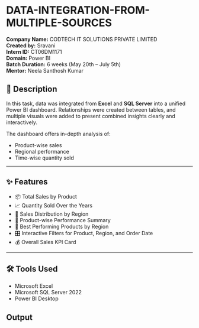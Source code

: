 # DATA-INTEGRATION-FROM-MULTIPLE-SOURCES

**Company Name:** CODTECH IT SOLUTIONS PRIVATE LIMITED  
**Created by:** Sravani  
**Intern ID:** CT06DM1171  
**Domain:** Power BI  
**Batch Duration:** 6 weeks (May 20th – July 5th)  
**Mentor:** Neela Santhosh Kumar  

## 📌 Description

In this task, data was integrated from **Excel** and **SQL Server** into a unified Power BI dashboard. Relationships were created between tables, and multiple visuals were added to present combined insights clearly and interactively.

The dashboard offers in-depth analysis of:
- Product-wise sales
- Regional performance
- Time-wise quantity sold

---

## ✨ Features

- 📦 Total Sales by Product  
- 📈 Quantity Sold Over the Years  
- 📍 Sales Distribution by Region  
- 🧩 Product-wise Performance Summary  
- 🥇 Best Performing Products by Region  
- 🎛️ Interactive Filters for Product, Region, and Order Date  
- 💰 Overall Sales KPI Card

---

## 🛠 Tools Used

- Microsoft Excel  
- Microsoft SQL Server 2022  
- Power BI Desktop

## Output
